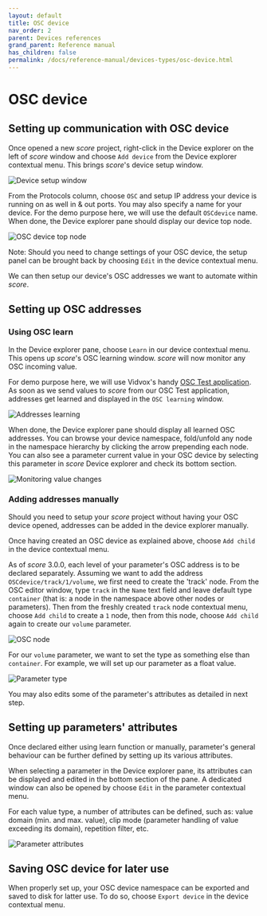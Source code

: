 ```yaml
---
layout: default
title: OSC device
nav_order: 2
parent: Devices references
grand_parent: Reference manual
has_children: false
permalink: /docs/reference-manual/devices-types/osc-device.html
---
```


# OSC device

## Setting up communication with OSC device

Once opened a new *score* project, right-click in the Device explorer on the left of *score* window and choose `Add device` from the Device explorer contextual menu. This brings *score*'s device setup window.

![Device setup window](/score-docs/assets/images/reference-manual/devices-types/device_setup_window.png "score device setup")

From the Protocols column, choose `OSC` and setup IP address your device is running on as well in & out ports. You may also specify a name for your device. For the demo purpose here, we will use the default `OSCdevice` name. When done, the Device explorer pane should display our device top node.

![OSC device top node](/score-docs/assets/images/reference-manual/devices-types/osc_top_node.png "OSC device top node")

Note: Should you need to change settings of your OSC device, the setup panel can be brought back by choosing `Edit` in the device contextual menu.

We can then setup our device's OSC addresses we want to automate within *score*.

## Setting up OSC addresses
### Using OSC learn

In the Device explorer pane, choose `Learn` in our device contextual menu. This opens up *score*'s OSC learning window. *score* will now monitor any OSC incoming value.

For demo purpose here, we will use Vidvox's handy [OSC Test application](https://vdmx.vidvox.net/blog/freebies "Vidvox OSC Test app"). As soon as we send values to *score* from our OSC Test application, addresses get learned and displayed in the `OSC learning` window.

![Addresses learning](/score-docs/assets/images/reference-manual/devices-types/osc_learning.png "OSC learn")

When done, the Device explorer pane should display all learned OSC addresses. You can browse your device namespace, fold/unfold any node in the namespace hierarchy by clicking the arrow prepending each node. You can also see a parameter current value in your OSC device by selecting this parameter in *score* Device explorer and check its bottom section.

![Monitoring value changes](/score-docs/assets/images/reference-manual/devices-types/testing_osc.png "Monitoring distant parameter's value")

### Adding addresses manually

Should you need to setup your *score* project without having your OSC device opened, addresses can be added in the device explorer manually.

Once having created an OSC device as explained above, choose `Add child` in the device contextual menu.

As of *score* 3.0.0, each level of your parameter's OSC address is to be declared separately. Assuming we want to add the address `OSCdevice/track/1/volume`, we first need to create the 'track' node. From the OSC editor window, type `track` in the `Name` text field and leave default type `container` (that is: a node in the namespace above other nodes or parameters). Then from the freshly created `track` node contextual menu, choose `Add child` to create a `1` node, then from this node, choose `Add child` again to create our `volume` parameter.

![OSC node](/score-docs/assets/images/reference-manual/devices-types/osc_node.png "Create an OSC node")

For our `volume` parameter, we want to set the type as something else than `container`. For example, we will set up our parameter as a float value.

![Parameter type](/score-docs/assets/images/reference-manual/devices-types/parameter_type.png "Create an OSC parameter")

You may also edits some of the parameter's attributes as detailed in next step.

## Setting up parameters' attributes

Once declared either using learn function or manually, parameter's general behaviour can be further defined by setting up its various attributes.

When selecting a parameter in the Device explorer pane, its attributes can be displayed and edited in the bottom section of the pane. A dedicated window can also be opened by choose `Edit` in the parameter contextual menu.

For each value type, a number of attributes can be defined, such as: value domain (min. and max. value), clip mode (parameter handling of value exceeding its domain), repetition filter, etc.

![Parameter attributes](/score-docs/assets/images/reference-manual/devices-types/parameter_attributes.png "Parameter's attributes")

## Saving OSC device for later use

When properly set up, your OSC device namespace can be exported and saved to disk for latter use. To do so, choose `Export device` in the device contextual menu.